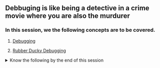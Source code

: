 ## Debbuging is like being a detective in a crime movie where you are also the murdurer

### In this session, we the following concepts are to be covered.
1. [Debugging](https://en.wikipedia.org/wiki/Debugging)

2. [Rubber Ducky Debugging](https://www.thoughtfulcode.com/rubber-duck-debugging-psychology/)

<details>
<summary>Know the following by the end of this session </summary>
<ul>
<li>What is debugging</li>
<li>What are some methods of debugging manually</li>
<li>What is debugging</li>

</ul>
</details>